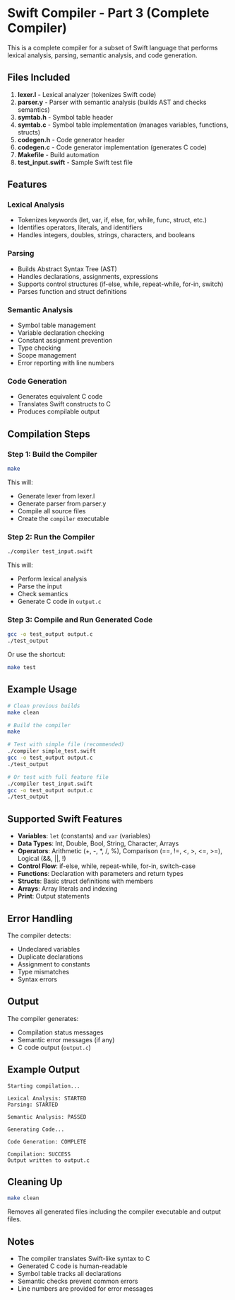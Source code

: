 # Swift Compiler - Part 3 (Complete Compiler)

This is a complete compiler for a subset of Swift language that performs lexical analysis, parsing, semantic analysis, and code generation.

## Files Included

1. **lexer.l** - Lexical analyzer (tokenizes Swift code)
2. **parser.y** - Parser with semantic analysis (builds AST and checks semantics)
3. **symtab.h** - Symbol table header
4. **symtab.c** - Symbol table implementation (manages variables, functions, structs)
5. **codegen.h** - Code generator header
6. **codegen.c** - Code generator implementation (generates C code)
7. **Makefile** - Build automation
8. **test_input.swift** - Sample Swift test file

## Features

### Lexical Analysis
- Tokenizes keywords (let, var, if, else, for, while, func, struct, etc.)
- Identifies operators, literals, and identifiers
- Handles integers, doubles, strings, characters, and booleans

### Parsing
- Builds Abstract Syntax Tree (AST)
- Handles declarations, assignments, expressions
- Supports control structures (if-else, while, repeat-while, for-in, switch)
- Parses function and struct definitions

### Semantic Analysis
- Symbol table management
- Variable declaration checking
- Constant assignment prevention
- Type checking
- Scope management
- Error reporting with line numbers

### Code Generation
- Generates equivalent C code
- Translates Swift constructs to C
- Produces compilable output

## Compilation Steps

### Step 1: Build the Compiler
```bash
make
```

This will:
- Generate lexer from lexer.l
- Generate parser from parser.y
- Compile all source files
- Create the `compiler` executable

### Step 2: Run the Compiler
```bash
./compiler test_input.swift
```

This will:
- Perform lexical analysis
- Parse the input
- Check semantics
- Generate C code in `output.c`

### Step 3: Compile and Run Generated Code
```bash
gcc -o test_output output.c
./test_output
```

Or use the shortcut:
```bash
make test
```

## Example Usage

```bash
# Clean previous builds
make clean

# Build the compiler
make

# Test with simple file (recommended)
./compiler simple_test.swift
gcc -o test_output output.c
./test_output

# Or test with full feature file
./compiler test_input.swift
gcc -o test_output output.c
./test_output
```

## Supported Swift Features

- **Variables**: `let` (constants) and `var` (variables)
- **Data Types**: Int, Double, Bool, String, Character, Arrays
- **Operators**: Arithmetic (+, -, *, /, %), Comparison (==, !=, <, >, <=, >=), Logical (&&, ||, !)
- **Control Flow**: if-else, while, repeat-while, for-in, switch-case
- **Functions**: Declaration with parameters and return types
- **Structs**: Basic struct definitions with members
- **Arrays**: Array literals and indexing
- **Print**: Output statements

## Error Handling

The compiler detects:
- Undeclared variables
- Duplicate declarations
- Assignment to constants
- Type mismatches
- Syntax errors

## Output

The compiler generates:
- Compilation status messages
- Semantic error messages (if any)
- C code output (`output.c`)

## Example Output

```
Starting compilation...

Lexical Analysis: STARTED
Parsing: STARTED

Semantic Analysis: PASSED

Generating Code...

Code Generation: COMPLETE

Compilation: SUCCESS
Output written to output.c
```

## Cleaning Up

```bash
make clean
```

Removes all generated files including the compiler executable and output files.

## Notes

- The compiler translates Swift-like syntax to C
- Generated C code is human-readable
- Symbol table tracks all declarations
- Semantic checks prevent common errors
- Line numbers are provided for error messages